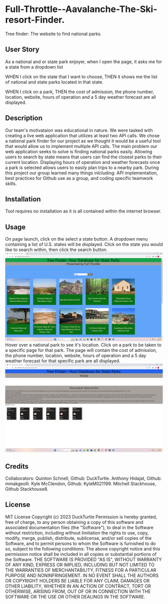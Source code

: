 # Full-Throttle--Aavalanche-The-Ski-resort-Finder.

Tree finder: The website to find national parks.

## User Story

As a national and or state park enjoyer, when I open the page, it asks me for a state from a dropdown list

WHEN I click on the state that I want to choose, THEN it shows me the list of national and state parks located in that state.

WHEN I click on a park, THEN the cost of admission, the phone number, location, website, hours of operation and a 5 day weather forecast are all displayed.

## Description

Our team's motivataion was educational in nature. We were tasked with creating a live web application that utilizes at least two API calls.
We chose a national park finder for our project as we thought it would be a useful tool that would allow us to implement multiple API calls.
The main problem our web application seeks to solve is finding national parks easily. Allowing users to search by state means that users can find the closest parks to their current location. Displaying hours of operation and weather forecasts once a park is selected allows users to easily plan trips to a nearby park.
During this project our group learned many things inlcluding: API implementation, best practices for Github use as a group, and coding specific teamwork skills.

## Installation

Tool requires no installation as it is all contained within the internet browser.

## Usage

On page launch, click on the select a state button.
A dropdown menu containing a list of U.S. states will be displayed.
Click on the state you would like to search within, then click the search button.
![After State Search](assets/images/StateView.png)
Hover over a national park to see it's location.
Click on a park to be taken to a specific page for that park.
The page will contain the cost of admission, the phone number, location, website, hours of operation and a 5 day weather forecast for that specific park are all displayed.
![After Park Selection](assets/images/ParkView.png)

## Credits

Collaborators:
Quinton Schnell, Github: DuckTurtle.
Anthony Hidajat, Github: mmakgeolli.
Kyle McClendon, Github: KyleM021199.
Mitchell Stackhouse, Github Stackhouse8.

## License

MIT License
Copyright (c) 2023 DuckTurtle
Permission is hereby granted, free of charge, to any person obtaining a copy of this software and associated documentation files (the "Software"), to deal in the Software without restriction, including without limitation the rights to use, copy, modify, merge, publish, distribute, sublicense, and/or sell copies of the Software, and to permit persons to whom the Software is furnished to do so, subject to the following conditions:
The above copyright notice and this permission notice shall be included in all copies or substantial portions of the Software.
THE SOFTWARE IS PROVIDED "AS IS", WITHOUT WARRANTY OF ANY KIND, EXPRESS OR IMPLIED, INCLUDING BUT NOT LIMITED TO THE WARRANTIES OF MERCHANTABILITY, FITNESS FOR A PARTICULAR PURPOSE AND NONINFRINGEMENT. IN NO EVENT SHALL THE AUTHORS OR COPYRIGHT HOLDERS BE LIABLE FOR ANY CLAIM, DAMAGES OR OTHER LIABILITY, WHETHER IN AN ACTION OF CONTRACT, TORT OR OTHERWISE, ARISING FROM, OUT OF OR IN CONNECTION WITH THE SOFTWARE OR THE USE OR OTHER DEALINGS IN THE SOFTWARE.
